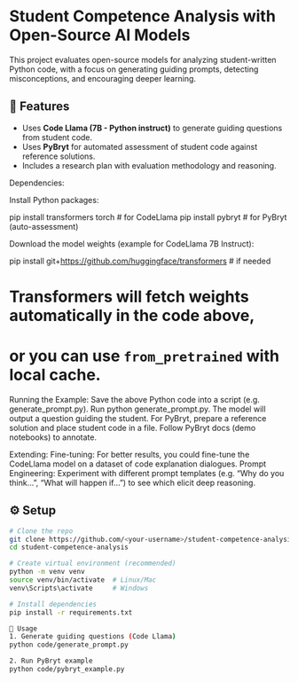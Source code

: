 # Student Competence Analysis with Open-Source AI Models

This project evaluates open-source models for analyzing student-written Python code, 
with a focus on generating guiding prompts, detecting misconceptions, and encouraging deeper learning.

## 📌 Features
- Uses **Code Llama (7B - Python instruct)** to generate guiding questions from student code.
- Uses **PyBryt** for automated assessment of student code against reference solutions.
- Includes a research plan with evaluation methodology and reasoning.

Dependencies:

Install Python packages:

pip install transformers torch  # for CodeLlama
pip install pybryt              # for PyBryt (auto-assessment)


Download the model weights (example for CodeLlama 7B Instruct):

pip install git+https://github.com/huggingface/transformers  # if needed
# Transformers will fetch weights automatically in the code above,
# or you can use `from_pretrained` with local cache.


Running the Example:
Save the above Python code into a script (e.g. generate_prompt.py).
Run python generate_prompt.py. The model will output a question guiding the student.
For PyBryt, prepare a reference solution and place student code in a file. Follow PyBryt docs (demo notebooks) to annotate.

Extending:
Fine-tuning: For better results, you could fine-tune the CodeLlama model on a dataset of code explanation dialogues.
Prompt Engineering: Experiment with different prompt templates (e.g. “Why do you think…”, “What will happen if…”) to see which elicit deep reasoning.

## ⚙️ Setup
```bash
# Clone the repo
git clone https://github.com/<your-username>/student-competence-analysis.git
cd student-competence-analysis

# Create virtual environment (recommended)
python -m venv venv
source venv/bin/activate  # Linux/Mac
venv\Scripts\activate     # Windows

# Install dependencies
pip install -r requirements.txt

🚀 Usage
1. Generate guiding questions (Code Llama)
python code/generate_prompt.py

2. Run PyBryt example
python code/pybryt_example.py

